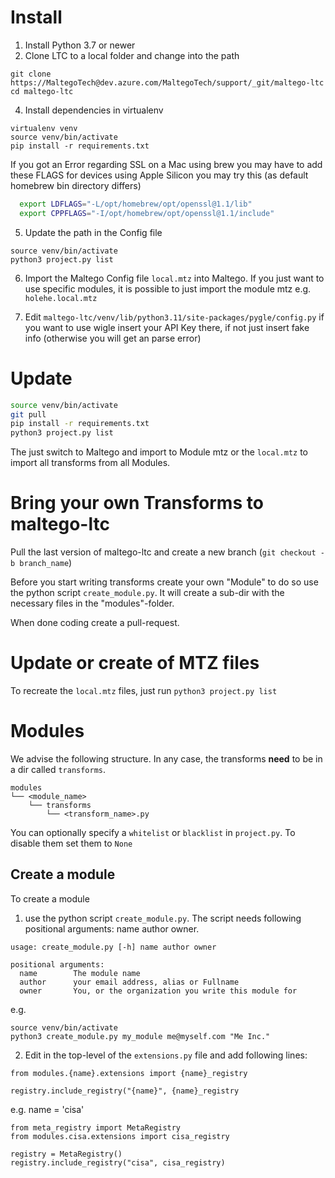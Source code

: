 # Install

1. Install Python 3.7 or newer
2. Clone LTC to a local folder and change into the path 
```
git clone https://MaltegoTech@dev.azure.com/MaltegoTech/support/_git/maltego-ltc
cd maltego-ltc
```

4. Install dependencies in virtualenv
```
virtualenv venv
source venv/bin/activate
pip install -r requirements.txt
```
If you got an Error regarding SSL on a Mac using brew you may have to add these FLAGS for devices using Apple Silicon you may try this (as default homebrew bin directory differs)

```zsh
  export LDFLAGS="-L/opt/homebrew/opt/openssl@1.1/lib"
  export CPPFLAGS="-I/opt/homebrew/opt/openssl@1.1/include"
```



5. Update the path in the Config file

```shell
source venv/bin/activate
python3 project.py list
```

6. Import the Maltego Config file `local.mtz` into Maltego. If you just want to use specific modules, it is 
possible to just import the module mtz e.g. `holehe.local.mtz` 

7. Edit `maltego-ltc/venv/lib/python3.11/site-packages/pygle/config.py` if you want to use wigle insert your API Key 
there, if not just insert fake info (otherwise you will get an parse error)

# Update
```zsh
source venv/bin/activate
git pull
pip install -r requirements.txt
python3 project.py list
```
The just switch to Maltego and import to Module mtz or the ``local.mtz`` to import all transforms from all Modules.



# Bring your own Transforms to maltego-ltc

Pull the last version of maltego-ltc and create a new branch (`git checkout -b branch_name`)

Before you start writing transforms create your own "Module" to do so use the python script `create_module.py`. It 
will create a sub-dir with the necessary files in the "modules"-folder. 

When done coding create a pull-request.


# Update or create of MTZ files
To recreate the `local.mtz` files, just run `python3 project.py list`

# Modules

We advise the following structure. In any case, the transforms **need** to be in a dir called `transforms`.

```
modules
└── <module_name>
    └── transforms
        └── <transform_name>.py
```

You can optionally specify a `whitelist` or `blacklist` in `project.py`. To disable them set them to `None`


## Create a module
To create a module 

1. use the python script `create_module.py`. The script needs following positional arguments: name author owner.

```shell
usage: create_module.py [-h] name author owner

positional arguments:
  name        The module name
  author      your email address, alias or Fullname
  owner       You, or the organization you write this module for
```

e.g.

```shell
source venv/bin/activate
python3 create_module.py my_module me@myself.com "Me Inc."
```

2. Edit in the top-level of the `extensions.py` file and add following lines:   
```
from modules.{name}.extensions import {name}_registry

registry.include_registry("{name}", {name}_registry
```

e.g. name = 'cisa'

```
from meta_registry import MetaRegistry
from modules.cisa.extensions import cisa_registry

registry = MetaRegistry()
registry.include_registry("cisa", cisa_registry)
```


